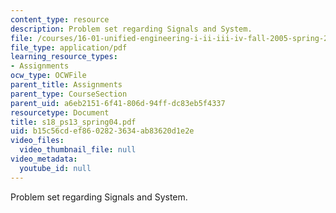 ```yaml
---
content_type: resource
description: Problem set regarding Signals and System.
file: /courses/16-01-unified-engineering-i-ii-iii-iv-fall-2005-spring-2006/b15c56cdef8602823634ab83620d1e2e_s18_ps13_spring04.pdf
file_type: application/pdf
learning_resource_types:
- Assignments
ocw_type: OCWFile
parent_title: Assignments
parent_type: CourseSection
parent_uid: a6eb2151-6f41-806d-94ff-dc83eb5f4337
resourcetype: Document
title: s18_ps13_spring04.pdf
uid: b15c56cd-ef86-0282-3634-ab83620d1e2e
video_files:
  video_thumbnail_file: null
video_metadata:
  youtube_id: null
---
```

Problem set regarding Signals and System.